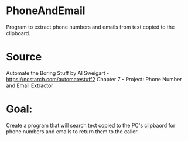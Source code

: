 # PhoneAndEmail
Program to extract phone numbers and emails from text copied to the clipboard.

# Source
Automate the Boring Stuff by Al Sweigart - https://nostarch.com/automatestuff2
Chapter 7 - Project: Phone Number and Email Extractor

# Goal:
Create a program that will search text copied to the PC's clipbaord for phone numbers and emails to return them to the caller.
